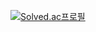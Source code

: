 [![Solved.ac프로필](http://mazassumnida.wtf/api/generate_badge?boj=phpmysql)](https://solved.ac/phpmysql)

